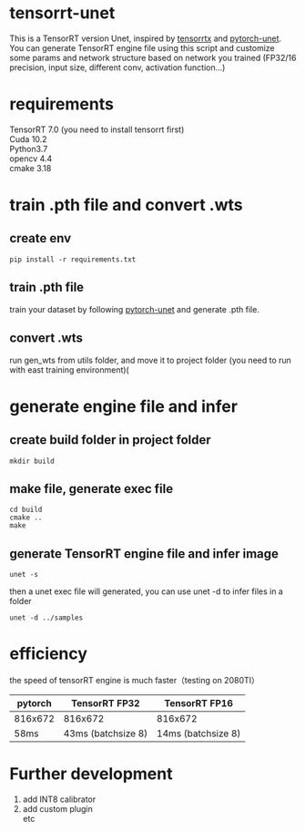 # tensorrt-unet
This is a TensorRT version Unet, inspired by [tensorrtx](https://github.com/wang-xinyu/tensorrtx) and [pytorch-unet](https://github.com/milesial/Pytorch-UNet).<br>
You can generate TensorRT engine file using this script and customize some params and network structure based on network you trained (FP32/16 precision, input size, different conv, activation function...)<br>

# requirements

TensorRT 7.0 (you need to install tensorrt first)<br>
Cuda 10.2<br>
Python3.7<br>
opencv 4.4<br>
cmake 3.18<br>
# train .pth file and convert .wts

## create env

```
pip install -r requirements.txt
```

## train .pth file

train your dataset by following [pytorch-unet](https://github.com/milesial/Pytorch-UNet) and generate .pth file.<br>

## convert .wts

run gen_wts from utils folder, and move it to project folder (you need to run with east training environment)(<br>

# generate engine file and infer

## create build folder in project folder
```
mkdir build
```

## make file, generate exec file
```
cd build
cmake ..
make
```

## generate TensorRT engine file and infer image
```
unet -s
```
then a unet exec file will generated, you can use unet -d to infer files in a folder<br>
```
unet -d ../samples
```

# efficiency
the speed of tensorRT engine is much faster（testing on 2080TI）

 pytorch | TensorRT FP32 | TensorRT FP16
 ---- | ----- | ------  
 816x672  | 816x672 | 816x672 
 58ms  | 43ms (batchsize 8) | 14ms (batchsize 8) 


# Further development

1. add INT8 calibrator<br>
2. add custom plugin<br>
etc
